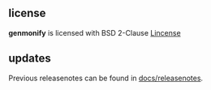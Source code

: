 ## license

**genmonify** is licensed with BSD 2-Clause [Lincense](LICENSE)

## updates

Previous releasenotes can be found in [docs/releasenotes](docs/releasenotes).  

